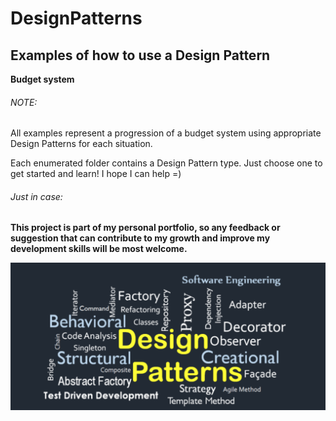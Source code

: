 # DesignPatterns
## Examples of how to use a Design Pattern

**Budget system**

###### NOTE: 
All examples represent a progression of a budget system using appropriate Design Patterns for each situation.

Each enumerated folder contains a Design Pattern type. Just choose one to get started and learn! 
I hope I can help =)

###### Just in case: 
**This project is part of my personal portfolio, so any feedback or suggestion that can contribute to my growth and improve my development skills will be most welcome.**



![Preview-Screens](ImageAsset/dp.png)
